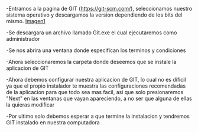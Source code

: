 -Entramos a la pagina de GIT (https://git-scm.com/), seleccionamos nuestro sistema operativo y descargamos la version dependiendo de los bits del mismo.
[Imagen1](https://4.bp.blogspot.com/-50Prokc7i-Q/Xks3tv7gvGI/AAAAAAAAACs/LIifOETG86Y7kAGEzEQ6Gq3e5GxRu792wCK4BGAYYCw/s320/git.PNG)

-Se descargara un archivo llamado Git.exe el cual ejecutaremos como administrador


-Se nos abrira una ventana donde especifican los terminos y condiciones


-Ahora seleccionaremos la carpeta donde deseemos que se instale la aplicacion de GIT 


-Ahora debemos configurar nuestra aplicacion de GIT, lo cual no es dificil ya que el propio instalador te muestra las configuraciones recomendadas de la aplicacion para que todo sea mas facil, asi que solo presionaremos "Next" en las ventanas que vayan apareciendo, a no ser que alguna de ellas la quieras modificar


-Por ultimo solo debemos esperar a que termine la instalacion y tendremos GIT instalado en nuestra computadora
